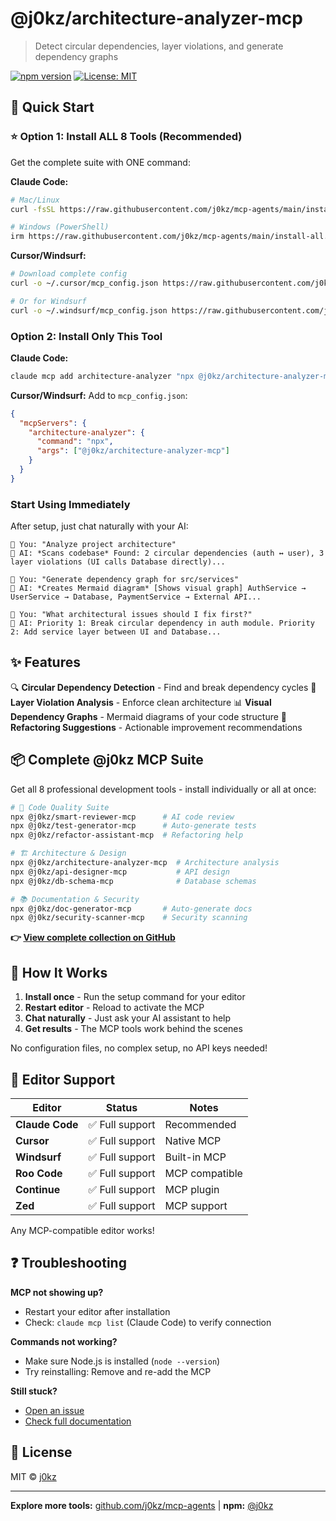 # @j0kz/architecture-analyzer-mcp

> Detect circular dependencies, layer violations, and generate dependency graphs

[![npm version](https://img.shields.io/npm/v/@j0kz/architecture-analyzer-mcp)](https://www.npmjs.com/package/@j0kz/architecture-analyzer-mcp)
[![License: MIT](https://img.shields.io/badge/License-MIT-yellow.svg)](LICENSE)

## 🚀 Quick Start

### ⭐ Option 1: Install ALL 8 Tools (Recommended)

Get the complete suite with ONE command:

**Claude Code:**
```bash
# Mac/Linux
curl -fsSL https://raw.githubusercontent.com/j0kz/mcp-agents/main/install-all.sh | bash

# Windows (PowerShell)
irm https://raw.githubusercontent.com/j0kz/mcp-agents/main/install-all.ps1 | iex
```

**Cursor/Windsurf:**
```bash
# Download complete config
curl -o ~/.cursor/mcp_config.json https://raw.githubusercontent.com/j0kz/mcp-agents/main/mcp_config_all.json

# Or for Windsurf
curl -o ~/.windsurf/mcp_config.json https://raw.githubusercontent.com/j0kz/mcp-agents/main/mcp_config_all.json
```

### Option 2: Install Only This Tool

**Claude Code:**
```bash
claude mcp add architecture-analyzer "npx @j0kz/architecture-analyzer-mcp" --scope user
```

**Cursor/Windsurf:** Add to `mcp_config.json`:
```json
{
  "mcpServers": {
    "architecture-analyzer": {
      "command": "npx",
      "args": ["@j0kz/architecture-analyzer-mcp"]
    }
  }
}
```

### Start Using Immediately

After setup, just chat naturally with your AI:

```
💬 You: "Analyze project architecture"
🤖 AI: *Scans codebase* Found: 2 circular dependencies (auth ↔ user), 3 layer violations (UI calls Database directly)...

💬 You: "Generate dependency graph for src/services"
🤖 AI: *Creates Mermaid diagram* [Shows visual graph] AuthService → UserService → Database, PaymentService → External API...

💬 You: "What architectural issues should I fix first?"
🤖 AI: Priority 1: Break circular dependency in auth module. Priority 2: Add service layer between UI and Database...
```

## ✨ Features

🔍 **Circular Dependency Detection** - Find and break dependency cycles
📐 **Layer Violation Analysis** - Enforce clean architecture
📊 **Visual Dependency Graphs** - Mermaid diagrams of your code structure
🎯 **Refactoring Suggestions** - Actionable improvement recommendations

## 📦 Complete @j0kz MCP Suite

Get all 8 professional development tools - install individually or all at once:

```bash
# 🎯 Code Quality Suite
npx @j0kz/smart-reviewer-mcp      # AI code review
npx @j0kz/test-generator-mcp      # Auto-generate tests
npx @j0kz/refactor-assistant-mcp  # Refactoring help

# 🏗️ Architecture & Design
npx @j0kz/architecture-analyzer-mcp  # Architecture analysis
npx @j0kz/api-designer-mcp           # API design
npx @j0kz/db-schema-mcp              # Database schemas

# 📚 Documentation & Security
npx @j0kz/doc-generator-mcp       # Auto-generate docs
npx @j0kz/security-scanner-mcp    # Security scanning
```

**👉 [View complete collection on GitHub](https://github.com/j0kz/mcp-agents)**

## 🎯 How It Works

1. **Install once** - Run the setup command for your editor
2. **Restart editor** - Reload to activate the MCP
3. **Chat naturally** - Just ask your AI assistant to help
4. **Get results** - The MCP tools work behind the scenes

No configuration files, no complex setup, no API keys needed!

## 🔧 Editor Support

| Editor | Status | Notes |
|--------|--------|-------|
| **Claude Code** | ✅ Full support | Recommended |
| **Cursor** | ✅ Full support | Native MCP |
| **Windsurf** | ✅ Full support | Built-in MCP |
| **Roo Code** | ✅ Full support | MCP compatible |
| **Continue** | ✅ Full support | MCP plugin |
| **Zed** | ✅ Full support | MCP support |

Any MCP-compatible editor works!

## ❓ Troubleshooting

**MCP not showing up?**
- Restart your editor after installation
- Check: `claude mcp list` (Claude Code) to verify connection

**Commands not working?**
- Make sure Node.js is installed (`node --version`)
- Try reinstalling: Remove and re-add the MCP

**Still stuck?**
- [Open an issue](https://github.com/j0kz/mcp-agents/issues)
- [Check full documentation](https://github.com/j0kz/mcp-agents)

## 📄 License

MIT © [j0kz](https://github.com/j0kz)

---

**Explore more tools:** [github.com/j0kz/mcp-agents](https://github.com/j0kz/mcp-agents) | **npm:** [@j0kz](https://www.npmjs.com/~j0kz)
